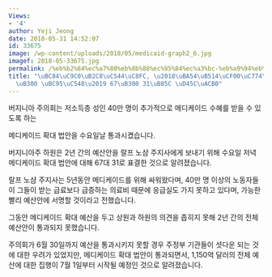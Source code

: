 ```yaml
---
Views:
- '4'
author: Yeji Jeong
date: 2018-05-31 14:52:07
id: 33675
image: /wp-content/uploads/2018/05/medicaid-graph2_6.jpg
imagef: 2018-05-33675.jpg
permalink: /%eb%b2%84%ec%a7%80%eb%8b%88%ec%95%84%ec%a3%bc-%eb%a9%94%eb%94%94%ec%bc%80%ec%9d%b4%eb%93%9c-%ed%99%95%eb%8c%80-%eb%b2%95%ec%95%88-67%eb%8c%80-31%eb%a1%9c-%ed%91%9c%ea%b2%b0/
title: "\uBC84\uC9C0\uB2C8\uC544\uC8FC, \u2018\uBA54\uB514\uCF00\uC774\uB4DC \uD655\
  \uB300 \uBC95\uC548\u2019 67\uB300 31\uB85C \uD45C\uACB0"
---
```


버지니아 주의회는 저소득층 성인 40만 명이 추가적으로 메디케이드 수혜를 받을 수 있도록 하는

메디케이드 확대 법안을 수요일날 통과시켰습니다.

버지니아주 하원은 2년 간의 예산안을 랄프 노샴 주지사에게 보내기 위해 수요일 저녁 메디케이드 확대 법안에 대해 67대 31로 표결한 것으로 알려졌습니다.

랄프 노샴 주지사는 5년동안 메디케이드를 위해 싸워왔다며, 40만 명 이상의 노동자들이 그들이 받는 급료보다 급증하는 의료비 때문에 응급실도 가지 못하고 있다며, 가능한 빨리 예산안에 서명할 것이라고 전했습니다.

그동안 메디케이드 확대 예산을 두고 상원과 하원의 의견을 좁히지 못해 2년 간의 전체 예산안이 통과되지 못했습니다.

주의회가 6월 30일까지 예산을 통과시키지 못할 경우 주정부 기관들이 셧다운 되는 것에 대한 우려가 있었지만, 메디케이드 확대 법안이 통과되면서, 1,150억 달러의 전체 예산에 대한 집행이 7월 1일부터 시작될 예정인 것으로 알려졌습니다.